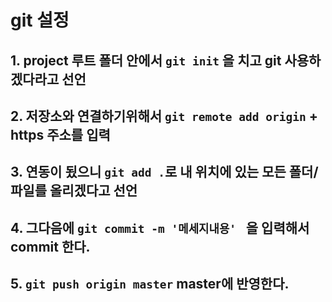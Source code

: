 # git 설정
## 1. project 루트 폴더 안에서 `git init` 을 치고 git 사용하겠다라고 선언
## 2. 저장소와 연결하기위해서 `git remote add origin` + https 주소를 입력
## 3. 연동이 됬으니 `git add .`로 내 위치에 있는 모든 폴더/파일를 올리겠다고 선언
## 4. 그다음에 `git commit -m '메세지내용' ` 을 입력해서 commit 한다.
## 5. `git push origin master` master에 반영한다.
